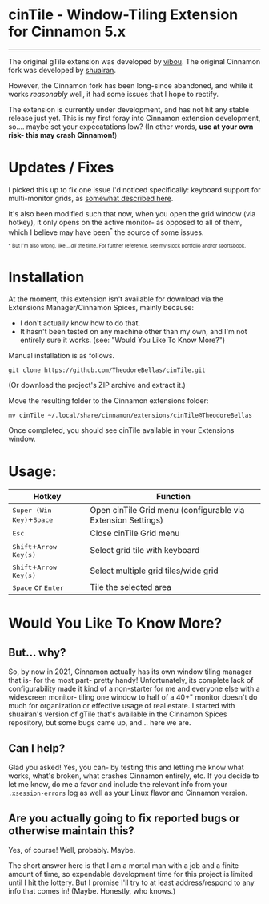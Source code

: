 # cinTile - Window-Tiling Extension for Cinnamon 5.x
-----

The original gTile extension was developed by [vibou](https://github.com/vibou/vibou.gTile). The original Cinnamon fork was developed by [shuairan](https://github.com/shuairan/gTile). 

However, the Cinnamon fork has been long-since abandoned, and while it works *reasonably* well, it had some issues that I hope to rectify.

The extension is currently under development, and has not hit any stable release just yet. This is my first foray
into Cinnamon extension development, so.... maybe set your expecatations low? (In other words, **use at your own risk- this may crash Cinnamon!**)

# Updates / Fixes

I picked this up to fix one issue I'd noticed specifically: keyboard support for multi-monitor grids, as [somewhat described here](https://github.com/linuxmint/cinnamon-spices-extensions/issues/191). 

It's also been modified such that now, when you open the grid window (via hotkey), it only opens on the active monitor- as opposed to all of them, which I believe may have been<sup>*</sup> the source of some issues.

<sub><sub>* But I'm also wrong, like... *all* the time. For further reference, see my stock portfolio and/or sportsbook.</sub></sub>


# Installation

At the moment, this extension isn't available for download via the Extensions Manager/Cinnamon Spices, mainly because:

* I don't actually know how to do that.
* It hasn't been tested on any machine other than my own, and I'm not entirely sure it works. (see: "Would You Like To Know More?")

Manual installation is as follows.

	git clone https://github.com/TheodoreBellas/cinTile.git

(Or download the project's ZIP archive and extract it.)

Move the resulting folder to the Cinnamon extensions folder:

	mv cinTile ~/.local/share/cinnamon/extensions/cinTile@TheodoreBellas

Once completed, you should see cinTile available in your Extensions window.

# Usage:


| Hotkey      | Function    |
| ----------- | ----------- |
|<kbd>Super (Win Key)</kbd>+<kbd>Space</kbd> | Open cinTile Grid menu (configurable via Extension Settings) |
| <kbd>Esc</kbd> | Close cinTile Grid menu       |
| <kbd>Shift</kbd>+<kbd>Arrow Key(s)</kbd> | Select grid tile with keyboard |
| <kbd>Shift</kbd>+<kbd>Arrow Key(s)</kbd> | Select multiple grid tiles/wide grid |
| <kbd>Space</kbd> or <kbd>Enter</kbd> | Tile the selected area |

# Would You Like To Know More?


## But... why?

So, by now in 2021, Cinnamon actually has its own window tiling manager that is- for the most part- pretty handy! Unfortunately, its complete lack of configurability made it kind of a non-starter for me and everyone else with a widescreen monitor- tiling one window to half of a 40+" monitor doesn't do much for organization or effective usage of real estate. I started with shuairan's version of gTile that's available in the Cinnamon Spices repository, but some bugs came up, and... here we are.

## Can I help?

Glad you asked! Yes, you can- by testing this and letting me know what works, what's broken, what crashes Cinnamon entirely, etc. If you decide to let me know, do me a favor and include the relevant info from your `.xsession-errors` log as well as your Linux flavor and Cinnamon version.

## Are you actually going to fix reported bugs or otherwise maintain this?

Yes, of course! Well, probably. Maybe. 

The short answer here is that I am a mortal man with a job and a finite amount of time, so expendable development time for this project is limited until I hit the lottery. But I promise I'll try to at least address/respond to any info that comes in! (Maybe. Honestly, who knows.) 



